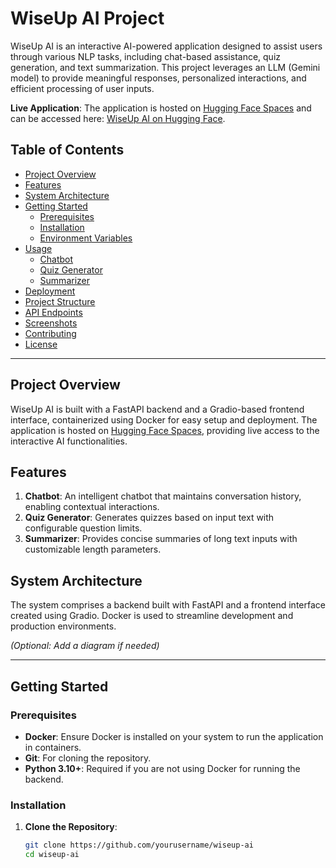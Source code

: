 # **WiseUp AI Project**

WiseUp AI is an interactive AI-powered application designed to assist users through various NLP tasks, including chat-based assistance, quiz generation, and text summarization. This project leverages an LLM (Gemini model) to provide meaningful responses, personalized interactions, and efficient processing of user inputs.

**Live Application**: The application is hosted on [Hugging Face Spaces](https://d4phoenix-wiseup.hf.space) and can be accessed here: [WiseUp AI on Hugging Face](https://d4phoenix-wiseup.hf.space).

## **Table of Contents**

- [Project Overview](#project-overview)
- [Features](#features)
- [System Architecture](#system-architecture)
- [Getting Started](#getting-started)
  - [Prerequisites](#prerequisites)
  - [Installation](#installation)
  - [Environment Variables](#environment-variables)
- [Usage](#usage)
  - [Chatbot](#chatbot)
  - [Quiz Generator](#quiz-generator)
  - [Summarizer](#summarizer)
- [Deployment](#deployment)
- [Project Structure](#project-structure)
- [API Endpoints](#api-endpoints)
- [Screenshots](#screenshots)
- [Contributing](#contributing)
- [License](#license)

---

## **Project Overview**

WiseUp AI is built with a FastAPI backend and a Gradio-based frontend interface, containerized using Docker for easy setup and deployment. The application is hosted on [Hugging Face Spaces](https://d4phoenix-wiseup.hf.space), providing live access to the interactive AI functionalities.

## **Features**

1. **Chatbot**: An intelligent chatbot that maintains conversation history, enabling contextual interactions.
2. **Quiz Generator**: Generates quizzes based on input text with configurable question limits.
3. **Summarizer**: Provides concise summaries of long text inputs with customizable length parameters.

## **System Architecture**

The system comprises a backend built with FastAPI and a frontend interface created using Gradio. Docker is used to streamline development and production environments.

*(Optional: Add a diagram if needed)*

---

## **Getting Started**

### **Prerequisites**

- **Docker**: Ensure Docker is installed on your system to run the application in containers.
- **Git**: For cloning the repository.
- **Python 3.10+**: Required if you are not using Docker for running the backend.

### **Installation**

1. **Clone the Repository**:
   ```bash
   git clone https://github.com/yourusername/wiseup-ai
   cd wiseup-ai
